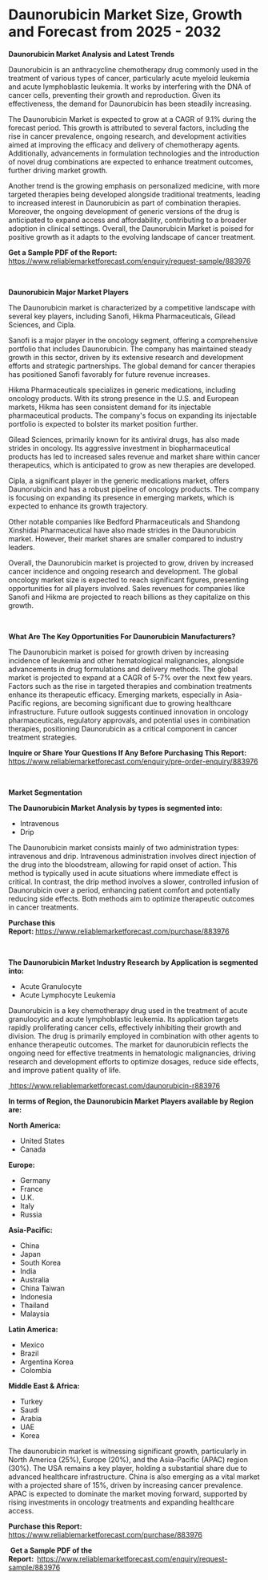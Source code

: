 <p><h1>Daunorubicin Market Size, Growth and Forecast from 2025 - 2032</h1></p><p><strong>Daunorubicin Market Analysis and Latest Trends</strong></p>
<p><p>Daunorubicin is an anthracycline chemotherapy drug commonly used in the treatment of various types of cancer, particularly acute myeloid leukemia and acute lymphoblastic leukemia. It works by interfering with the DNA of cancer cells, preventing their growth and reproduction. Given its effectiveness, the demand for Daunorubicin has been steadily increasing.</p><p>The Daunorubicin Market is expected to grow at a CAGR of 9.1% during the forecast period. This growth is attributed to several factors, including the rise in cancer prevalence, ongoing research, and development activities aimed at improving the efficacy and delivery of chemotherapy agents. Additionally, advancements in formulation technologies and the introduction of novel drug combinations are expected to enhance treatment outcomes, further driving market growth. </p><p>Another trend is the growing emphasis on personalized medicine, with more targeted therapies being developed alongside traditional treatments, leading to increased interest in Daunorubicin as part of combination therapies. Moreover, the ongoing development of generic versions of the drug is anticipated to expand access and affordability, contributing to a broader adoption in clinical settings. Overall, the Daunorubicin Market is poised for positive growth as it adapts to the evolving landscape of cancer treatment.</p></p>
<p><strong>Get a Sample PDF of the Report:&nbsp;</strong> <a href="https://www.reliablemarketforecast.com/enquiry/request-sample/883976?utm_campaign=2533&utm_medium=2&utm_source=Github&utm_content=ia&utm_term=19042025&utm_id=daunorubicin">https://www.reliablemarketforecast.com/enquiry/request-sample/883976</a></p>
<p>&nbsp;</p>
<p><strong>Daunorubicin Major Market Players</strong></p>
<p><p>The Daunorubicin market is characterized by a competitive landscape with several key players, including Sanofi, Hikma Pharmaceuticals, Gilead Sciences, and Cipla. </p><p>Sanofi is a major player in the oncology segment, offering a comprehensive portfolio that includes Daunorubicin. The company has maintained steady growth in this sector, driven by its extensive research and development efforts and strategic partnerships. The global demand for cancer therapies has positioned Sanofi favorably for future revenue increases.</p><p>Hikma Pharmaceuticals specializes in generic medications, including oncology products. With its strong presence in the U.S. and European markets, Hikma has seen consistent demand for its injectable pharmaceutical products. The company's focus on expanding its injectable portfolio is expected to bolster its market position further.</p><p>Gilead Sciences, primarily known for its antiviral drugs, has also made strides in oncology. Its aggressive investment in biopharmaceutical products has led to increased sales revenue and market share within cancer therapeutics, which is anticipated to grow as new therapies are developed.</p><p>Cipla, a significant player in the generic medications market, offers Daunorubicin and has a robust pipeline of oncology products. The company is focusing on expanding its presence in emerging markets, which is expected to enhance its growth trajectory.</p><p>Other notable companies like Bedford Pharmaceuticals and Shandong Xinshidai Pharmaceutical have also made strides in the Daunorubicin market. However, their market shares are smaller compared to industry leaders.</p><p>Overall, the Daunorubicin market is projected to grow, driven by increased cancer incidence and ongoing research and development. The global oncology market size is expected to reach significant figures, presenting opportunities for all players involved. Sales revenues for companies like Sanofi and Hikma are projected to reach billions as they capitalize on this growth.</p></p>
<p>&nbsp;</p>
<p><strong>What Are The Key Opportunities For Daunorubicin Manufacturers?</strong></p>
<p><p>The Daunorubicin market is poised for growth driven by increasing incidence of leukemia and other hematological malignancies, alongside advancements in drug formulations and delivery methods. The global market is projected to expand at a CAGR of 5-7% over the next few years. Factors such as the rise in targeted therapies and combination treatments enhance its therapeutic efficacy. Emerging markets, especially in Asia-Pacific regions, are becoming significant due to growing healthcare infrastructure. Future outlook suggests continued innovation in oncology pharmaceuticals, regulatory approvals, and potential uses in combination therapies, positioning Daunorubicin as a critical component in cancer treatment strategies.</p></p>
<p><strong>Inquire or Share Your Questions If Any Before Purchasing This Report:</strong> <a href="https://www.reliablemarketforecast.com/enquiry/pre-order-enquiry/883976?utm_campaign=2533&utm_medium=2&utm_source=Github&utm_content=ia&utm_term=19042025&utm_id=daunorubicin">https://www.reliablemarketforecast.com/enquiry/pre-order-enquiry/883976</a></p>
<p>&nbsp;</p>
<p><strong>Market Segmentation</strong></p>
<p><strong>The Daunorubicin Market Analysis by types is segmented into:</strong></p>
<p><ul><li>Intravenous</li><li>Drip</li></ul></p>
<p><p>The Daunorubicin market consists mainly of two administration types: intravenous and drip. Intravenous administration involves direct injection of the drug into the bloodstream, allowing for rapid onset of action. This method is typically used in acute situations where immediate effect is critical. In contrast, the drip method involves a slower, controlled infusion of Daunorubicin over a period, enhancing patient comfort and potentially reducing side effects. Both methods aim to optimize therapeutic outcomes in cancer treatments.</p></p>
<p><strong>Purchase this Report:&nbsp;</strong><a href="https://www.reliablemarketforecast.com/purchase/883976?utm_campaign=2533&utm_medium=2&utm_source=Github&utm_content=ia&utm_term=19042025&utm_id=daunorubicin">https://www.reliablemarketforecast.com/purchase/883976</a></p>
<p>&nbsp;</p>
<p><strong>The Daunorubicin Market Industry Research by Application is segmented into:</strong></p>
<p><ul><li>Acute Granulocyte</li><li>Acute Lymphocyte Leukemia</li></ul></p>
<p><p>Daunorubicin is a key chemotherapy drug used in the treatment of acute granulocytic and acute lymphoblastic leukemia. Its application targets rapidly proliferating cancer cells, effectively inhibiting their growth and division. The drug is primarily employed in combination with other agents to enhance therapeutic outcomes. The market for daunorubicin reflects the ongoing need for effective treatments in hematologic malignancies, driving research and development efforts to optimize dosages, reduce side effects, and improve patient quality of life.</p></p>
<p><a href="https://www.reliablemarketforecast.com/daunorubicin-r883976?utm_campaign=2533&utm_medium=2&utm_source=Github&utm_content=ia&utm_term=19042025&utm_id=daunorubicin">&nbsp;https://www.reliablemarketforecast.com/daunorubicin-r883976</a></p>
<p><strong>In terms of Region, the Daunorubicin Market Players available by Region are:</strong></p>
<p>
    <p> <strong> North America: </strong>
        <ul>
            <li>United States</li>
            <li>Canada</li>
        </ul>
        </p> 
    <p> <strong> Europe: </strong>
        <ul>
            <li>Germany</li>
            <li>France</li>
            <li>U.K.</li>
            <li>Italy</li>
            <li>Russia</li>
        </ul>
        </p> 
    <p> <strong> Asia-Pacific: </strong>
        <ul>
            <li>China</li>
            <li>Japan</li>
            <li>South Korea</li>
            <li>India</li>
            <li>Australia</li>
            <li>China Taiwan</li>
            <li>Indonesia</li>
            <li>Thailand</li>
            <li>Malaysia</li>
        </ul>
        </p> 
    <p> <strong> Latin America: </strong>
        <ul>
            <li>Mexico</li>
            <li>Brazil</li>
            <li>Argentina Korea</li>
            <li>Colombia</li>
        </ul>
        </p> 
    <p> <strong> Middle East & Africa: </strong>
        <ul>
            <li>Turkey</li>
            <li>Saudi</li>
            <li>Arabia</li>
            <li>UAE</li>
            <li>Korea</li>
        </ul>
    </p>
    </p>
<p><p>The daunorubicin market is witnessing significant growth, particularly in North America (25%), Europe (20%), and the Asia-Pacific (APAC) region (30%). The USA remains a key player, holding a substantial share due to advanced healthcare infrastructure. China is also emerging as a vital market with a projected share of 15%, driven by increasing cancer prevalence. APAC is expected to dominate the market moving forward, supported by rising investments in oncology treatments and expanding healthcare access.</p></p>
<p><strong>Purchase this Report: </strong><a href="https://www.reliablemarketforecast.com/purchase/883976?utm_campaign=2533&utm_medium=2&utm_source=Github&utm_content=ia&utm_term=19042025&utm_id=daunorubicin">https://www.reliablemarketforecast.com/purchase/883976</a></p>
<p>&nbsp;<strong>Get a Sample PDF of the Report:&nbsp;&nbsp;</strong><a href="https://www.reliablemarketforecast.com/enquiry/request-sample/883976?utm_campaign=2533&utm_medium=2&utm_source=Github&utm_content=ia&utm_term=19042025&utm_id=daunorubicin">https://www.reliablemarketforecast.com/enquiry/request-sample/883976</a></p>
<p><strong></strong></p>
<p><p></p><p></p><p></p></p>
